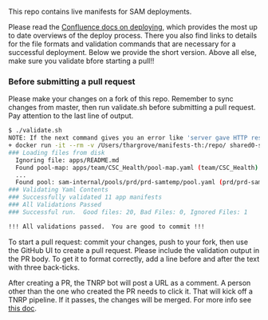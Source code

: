 This repo contains live manifests for SAM deployments.  

Please read the [Confluence docs on deploying](https://confluence.internal.salesforce.com/x/yBPa), which provides the most up to date overviews of the deploy process. There you also find links to details for the file formats and validation commands that are necessary for a successful deployment. Below we provide the short version. Above all else, make sure you validate bfore starting a pull!!

### Before submitting a pull request

Please make your changes on a fork of this repo.  Remember to sync changes from master, then run validate.sh before submitting a pull request.  Pay attention to the last line of output.

```sh
$ ./validate.sh 
NOTE: If the next command gives you an error like 'server gave HTTP response to HTTPS client.' then you most likely are missing the insecure registry setting in docker.  See https://confluence.internal.salesforce.com/x/NRDa (Set up Docker)
+ docker run -it --rm -v /Users/thargrove/manifests-th:/repo/ shared0-samcontrol1-1-prd.eng.sfdc.net:5000/sam-tools:thargrove-20160915_105447-fb609d7 /sam/sam-manifest-builder --root=/repo/ -validateonly
### Loading files from disk
  Ignoring file: apps/README.md
  Found pool-map: apps/team/CSC_Health/pool-map.yaml (team/CSC_Health)
  ...
  Found pool: sam-internal/pools/prd/prd-samtemp/pool.yaml (prd/prd-samtemp)
### Validating Yaml Contents
### Successfully validated 11 app manifests
### All Validations Passed
### Successful run.  Good files: 20, Bad Files: 0, Ignored Files: 1

!!! All validations passed.  You are good to commit !!!
```

To start a pull request: commit your changes, push to your fork, then use the GitHub UI to create a pull request. Please include the validation output in the PR body. To get it to format correctly, add a line before and after the text with three back-ticks.

After creating a PR, the TNRP bot will post a URL as a comment. A person other than the one who created the PR needs to click it. That will kick off a TNRP pipeline. If it passes, the changes will be merged. For more info see [this doc](https://confluence.internal.salesforce.com/x/uafy).